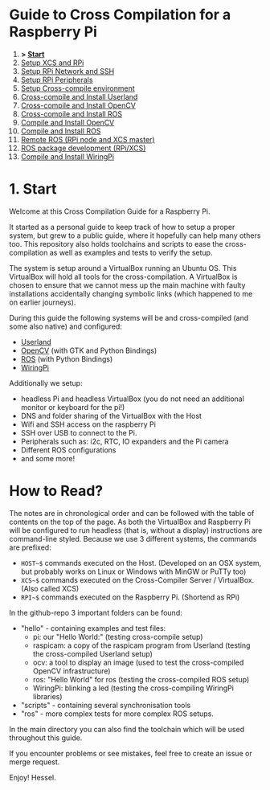 # Guide to Cross Compilation for a Raspberry Pi

1. **> [Start](readme.md)**
1. [Setup XCS and RPi](01-setup.md)
1. [Setup RPi Network and SSH](02-network.md)
1. [Setup RPi Peripherals](03-peripherals.md)
1. [Setup Cross-compile environment](04-xc-setup.md)
1. [Cross-compile and Install Userland](05-xc-userland.md)
1. [Cross-compile and Install OpenCV](06-xc-opencv.md)
1. [Cross-compile and Install ROS](07-xc-ros.md)
1. [Compile and Install OpenCV](08-native-opencv.md)
1. [Compile and Install ROS](09-native-ros.md)
1. [Remote ROS (RPi node and XCS master)](10-ros-remote.md)
1. [ROS package development (RPi/XCS)](11-ros-dev.md)
1. [Compile and Install WiringPi](12-wiringpi.md)

# 1. Start

Welcome at this Cross Compilation Guide for a Raspberry Pi.

It started as a personal guide to keep track of how to setup a proper system, but grew to a public guide, where it hopefully can help many others too. This repository also holds toolchains and scripts to ease the cross-compilation as well as examples and tests to verify the setup.

The system is setup around a VirtualBox running an Ubuntu OS. This VirtualBox will hold all tools for the cross-compilation. A VirtualBox is chosen to ensure that we cannot mess up the main machine with faulty installations accidentally changing symbolic links (which happened to me on earlier journeys).

During this guide the following systems will be and cross-compiled (and some also native) and configured:
- [Userland](https://github.com/raspberrypi/userland)
- [OpenCV](http://opencv.org/) (with GTK and Python Bindings)
- [ROS](http://www.ros.org/) (with Python Bindings)
- [WiringPi](http://wiringpi.com)

Additionally we setup:
- headless Pi and headless VirtualBox (you do not need an additional monitor or keyboard for the pi!)
- DNS and folder sharing of the VirtualBox with the Host
- Wifi and SSH access on the raspberry Pi
- SSH over USB to connect to the Pi.
- Peripherals such as: i2c, RTC, IO expanders and the Pi camera
- Different ROS configurations
- and some more!

# How to Read?

The notes are in chronological order and can be followed with the table of contents on the top of the page.
As both the VirtualBox and Raspberry Pi will be configured to run headless (that is, without a display) instructions are command-line styled. Because we use 3 different systems, the commands are prefixed:

- `HOST~$` commands executed on the Host. (Developed on an OSX system, but probably works on Linux or Windows with MinGW or PuTTy too)
- `XCS~$` commands executed on the Cross-Compiler Server / VirtualBox. (Also called XCS)
- `RPI~$` commands executed on the Raspberry Pi. (Shortend as RPi)

In the github-repo 3 important folders can be found:

- "hello" - containing examples and test files:
  - pi: our "Hello World:" (testing cross-compile setup)
  - raspicam: a copy of the raspicam program from Userland (testing the cross-compiled Userland setup)
  - ocv: a tool to display an image (used to test the cross-compiled OpenCV infrastructure)
  - ros: "Hello World" for ros (testing the cross-compiled ROS setup)
  - WiringPi: blinking a led (testing the cross-compiling WiringPi libraries)
- "scripts" - containing several synchronisation tools
- "ros" - more complex tests for more complex ROS setups.

In the main directory you can also find the toolchain which will be used throughout this guide.

If you encounter problems or see mistakes, feel free to create an issue or merge request.

Enjoy!
Hessel.
